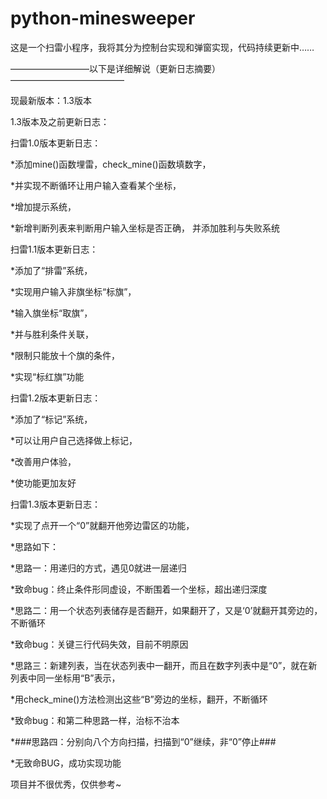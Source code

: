 # python-minesweeper
这是一个扫雷小程序，我将其分为控制台实现和弹窗实现，代码持续更新中……


—————————以下是详细解说（更新日志摘要）—————————————


现最新版本：1.3版本


1.3版本及之前更新日志：


扫雷1.0版本更新日志：


*添加mine()函数埋雷，check_mine()函数填数字，


*并实现不断循环让用户输入查看某个坐标，


*增加提示系统，


*新增判断列表来判断用户输入坐标是否正确，
并添加胜利与失败系统


扫雷1.1版本更新日志：


*添加了“排雷”系统，


*实现用户输入非旗坐标“标旗”，


*输入旗坐标“取旗”，


*并与胜利条件关联，


*限制只能放十个旗的条件，


*实现“标红旗”功能


扫雷1.2版本更新日志：


*添加了“标记”系统，


*可以让用户自己选择做上标记，


*改善用户体验，


*使功能更加友好


扫雷1.3版本更新日志：


*实现了点开一个“0”就翻开他旁边雷区的功能，


*思路如下：


*思路一：用递归的方式，遇见0就进一层递归


*致命bug：终止条件形同虚设，不断围着一个坐标，超出递归深度


*思路二：用一个状态列表储存是否翻开，如果翻开了，又是‘0’就翻开其旁边的，不断循环


*致命bug：关键三行代码失效，目前不明原因


*思路三：新建列表，当在状态列表中一翻开，而且在数字列表中是“0”，就在新列表中同一坐标用“B”表示，


*用check_mine()方法检测出这些“B”旁边的坐标，翻开，不断循环


*致命bug：和第二种思路一样，治标不治本


*###思路四：分别向八个方向扫描，扫描到“0”继续，非“0”停止###


*无致命BUG，成功实现功能


项目并不很优秀，仅供参考~
